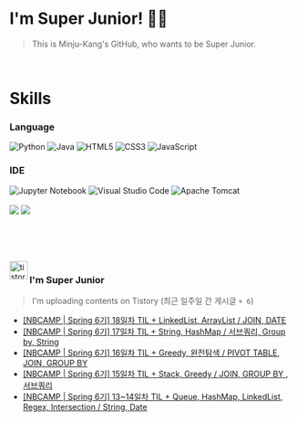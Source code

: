
# I'm Super Junior! 🐱‍🏍
  > This is Minju-Kang's GitHub, who wants to be Super Junior.

<br>

<h1>Skills</h1>
<h3>Language</h3>
<div sytle="display:inline;">
<img alt="Python" src="https://img.shields.io/badge/Python-3776AB?style=flat-square&logo=Python&logoColor=white"/>
<img alt="Java" src="https://img.shields.io/badge/JAVA-007396?style=flat-square&logo=Java&logoColor=white"/>
<img alt="HTML5" src="https://img.shields.io/badge/HTML5-E34F26?style=flat-square&logo=HTML5&logoColor=white"/>
<img alt="CSS3" src="https://img.shields.io/badge/CSS3-1572B6?style=flat-square&logo=CSS3&logoColor=white"/>
<img alt="JavaScript" src="https://img.shields.io/badge/JavaScript-F7DF1E?style=flat-square&logo=JavaScript&logoColor=black"/>
</div>
<h3>IDE</h3>
<div sytle="display:inline;">
<img alt="Jupyter Notebook" src="https://img.shields.io/badge/Jupyter-F37626?style=flat-square&logo=Jupyter&logoColor=white"/>
<img alt="Visual Studio Code" src="https://img.shields.io/badge/Visual Studio Code-007ACC?style=flat-square&logo=Visual Studio Code&logoColor=white"/>
<img alt="Apache Tomcat" src="https://img.shields.io/badge/Apache Tomcat-F8DC75?style=flat-square&logo=Apache Tomcat&logoColor=black"/>
</div>
<br>

<img src="https://github-readme-stats.vercel.app/api/top-langs/?username=minjukang727" >
<img src="https://github-readme-stats.vercel.app/api?username=MinjuKang727&show_icons=true&theme=radical">

<br><br>


<br>

<img src="https://github.com/MinjuKang727/MinjuKang727/assets/108849480/0ac49170-7c8c-4c99-b0e5-86c414fc591c" alt="tistory-icon_IamSuperJunior" width="32px" align="left">

###  I'm Super Junior
  > I'm uploading contents on Tistory  (최근 일주일 간 게시글 `+ 6`)  

- <a href="https://ajtwltsk.tistory.com/273"> [NBCAMP | Spring 6기] 18일차 TIL + LinkedList, ArrayList / JOIN, DATE </a><br>  
- <a href="https://ajtwltsk.tistory.com/272"> [NBCAMP | Spring 6기] 17일차 TIL + String, HashMap / 서브쿼리﻿, Group by, String </a><br>  
- <a href="https://ajtwltsk.tistory.com/271"> [NBCAMP | Spring 6기] 16일차 TIL + Greedy, 완전탐색 / PIVOT TABLE, ﻿JOIN, GROUP BY </a><br>  
- <a href="https://ajtwltsk.tistory.com/270"> [NBCAMP | Spring 6기] 15일차 TIL + Stack, Greedy / JOIN, GROUP BY , 서브쿼리 </a><br>  
- <a href="https://ajtwltsk.tistory.com/269"> [NBCAMP | Spring 6기] 13~14일차 TIL + Queue, HashMap, LinkedList, Regex, Intersection / String, Date </a><br>  

